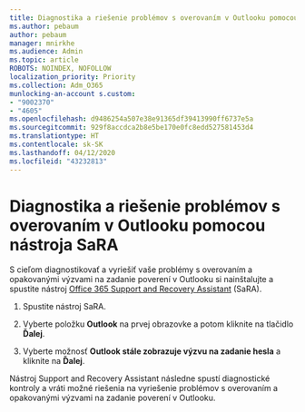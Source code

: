 ```yaml
---
title: Diagnostika a riešenie problémov s overovaním v Outlooku pomocou nástroja SaRA
ms.author: pebaum
author: pebaum
manager: mnirkhe
ms.audience: Admin
ms.topic: article
ROBOTS: NOINDEX, NOFOLLOW
localization_priority: Priority
ms.collection: Adm_O365
munlocking-an-account s.custom:
- "9002370"
- "4605"
ms.openlocfilehash: d9486254a507e38e91365df39413990ff6737e5a
ms.sourcegitcommit: 929f8accdca2b8e5be170e0fc8edd527581453d4
ms.translationtype: HT
ms.contentlocale: sk-SK
ms.lasthandoff: 04/12/2020
ms.locfileid: "43232813"
---
```

# <a name="use-sara-to-diagnose-and-resolve-outlook-authentication-issues"></a>Diagnostika a riešenie problémov s overovaním v Outlooku pomocou nástroja SaRA

S cieľom diagnostikovať a vyriešiť vaše problémy s overovaním a opakovanými výzvami na zadanie poverení v Outlooku si nainštalujte a spustite nástroj [Office 365 Support and Recovery Assistant](https://diagnostics.office.com/#/) (SaRA).

1. Spustite nástroj SaRA.

2. Vyberte položku **Outlook** na prvej obrazovke a potom kliknite na tlačidlo **Ďalej**.

3. Vyberte možnosť **Outlook stále zobrazuje výzvu na zadanie hesla** a kliknite na **Ďalej**.

Nástroj Support and Recovery Assistant následne spustí diagnostické kontroly a vráti možné riešenia na vyriešenie problémov s overovaním a opakovanými výzvami na zadanie poverení v Outlooku.
